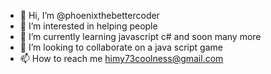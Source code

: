 - 👋 Hi, I’m @phoenixthebettercoder
- 👀 I’m interested in  helping people
- 🌱 I’m currently learning  javascript c#  and soon many more
- 💞️ I’m looking to collaborate on  a java script game
- 📫 How to reach me himy73coolness@gmail.com

<!---
phoenixthebettercoder/phoenixthebettercoder is a ✨ special ✨ repository because its `README.md` (this file) appears on your GitHub profile.
You can click the Preview link to take a look at your changes.
--->
